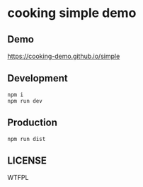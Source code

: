 # cooking simple demo

## Demo
https://cooking-demo.github.io/simple

## Development
```shell
npm i
npm run dev
```

## Production
```shell
npm run dist
```

## LICENSE
WTFPL
